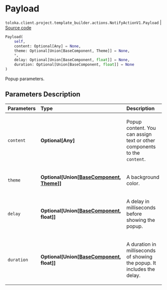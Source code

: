 # Payload
`toloka.client.project.template_builder.actions.NotifyActionV1.Payload` | [Source code](https://github.com/Toloka/toloka-kit/blob/v1.2.0.post1/src/client/project/template_builder/actions.py#L54)

```python
Payload(
    self,
    content: Optional[Any] = None,
    theme: Optional[Union[BaseComponent, Theme]] = None,
    *,
    delay: Optional[Union[BaseComponent, float]] = None,
    duration: Optional[Union[BaseComponent, float]] = None
)
```

Popup parameters.

## Parameters Description

| Parameters | Type | Description |
| :----------| :----| :-----------|
`content`|**Optional\[Any\]**|<p>Popup content. You can assign text or other components to the `content`.</p>
`theme`|**Optional\[Union\[[BaseComponent](toloka.client.project.template_builder.base.BaseComponent.md), [Theme](toloka.client.project.template_builder.actions.NotifyActionV1.Payload.Theme.md)\]\]**|<p>A background color.</p>
`delay`|**Optional\[Union\[[BaseComponent](toloka.client.project.template_builder.base.BaseComponent.md), float\]\]**|<p>A delay in milliseconds before showing the popup.</p>
`duration`|**Optional\[Union\[[BaseComponent](toloka.client.project.template_builder.base.BaseComponent.md), float\]\]**|<p>A duration in milliseconds of showing the popup. It includes the delay.</p>
